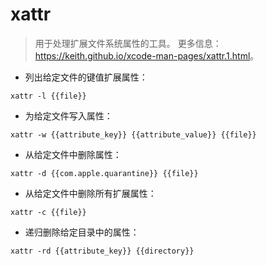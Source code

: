 # xattr

> 用于处理扩展文件系统属性的工具。
> 更多信息：<https://keith.github.io/xcode-man-pages/xattr.1.html>。

- 列出给定文件的键值扩展属性：

`xattr -l {{file}}`

- 为给定文件写入属性：

`xattr -w {{attribute_key}} {{attribute_value}} {{file}}`

- 从给定文件中删除属性：

`xattr -d {{com.apple.quarantine}} {{file}}`

- 从给定文件中删除所有扩展属性：

`xattr -c {{file}}`

- 递归删除给定目录中的属性：

`xattr -rd {{attribute_key}} {{directory}}`